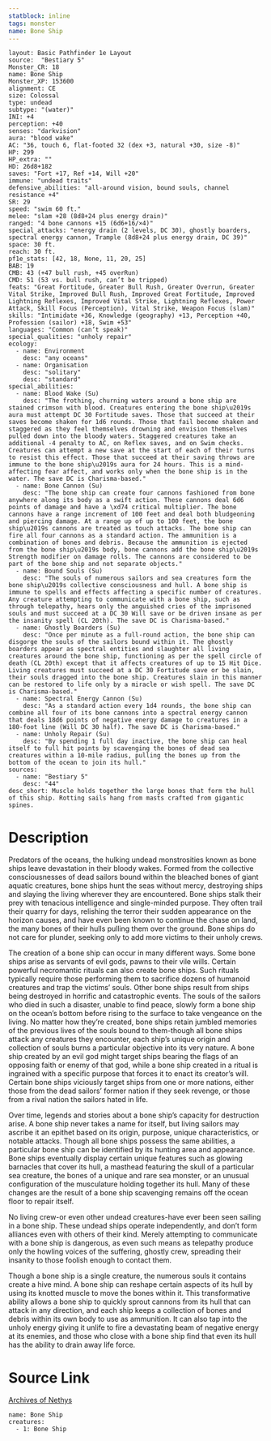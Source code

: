 ```yaml
---
statblock: inline
tags: monster
name: Bone Ship
---
```

```statblock
layout: Basic Pathfinder 1e Layout
source:  "Bestiary 5"
Monster_CR: 18
name: Bone Ship
Monster_XP: 153600
alignment: CE
size: Colossal
type: undead
subtype: "(water)"
INI: +4
perception: +40
senses: "darkvision"
aura: "blood wake"
AC: "36, touch 6, flat-footed 32 (dex +3, natural +30, size -8)"
HP: 299
HP_extra: ""
HD: 26d8+182
saves: "Fort +17, Ref +14, Will +20"
immune: "undead traits"
defensive_abilities: "all-around vision, bound souls, channel resistance +4"
SR: 29
speed: "swim 60 ft."
melee: "slam +28 (8d8+24 plus energy drain)"
ranged: "4 bone cannons +15 (6d6+16/×4)"
special_attacks: "energy drain (2 levels, DC 30), ghostly boarders, spectral energy cannon, Trample (8d8+24 plus energy drain, DC 39)"
space: 30 ft.
reach: 30 ft.
pf1e_stats: [42, 18, None, 11, 20, 25]
BAB: 19
CMB: 43 (+47 bull rush, +45 overRun)
CMD: 51 (53 vs. bull rush, can’t be tripped)
feats: "Great Fortitude, Greater Bull Rush, Greater Overrun, Greater Vital Strike, Improved Bull Rush, Improved Great Fortitude, Improved Lightning Reflexes, Improved Vital Strike, Lightning Reflexes, Power Attack, Skill Focus (Perception), Vital Strike, Weapon Focus (slam)"
skills: "Intimidate +36, Knowledge (geography) +13, Perception +40, Profession (sailor) +18, Swim +53"
languages: "Common (can’t speak)"
special_qualities: "unholy repair"
ecology:
  - name: Environment
    desc: "any oceans"
  - name: Organisation
    desc: "solitary"
    desc: "standard"
special_abilities:
  - name: Blood Wake (Su)
    desc: "The frothing, churning waters around a bone ship are stained crimson with blood. Creatures entering the bone ship\u2019s aura must attempt DC 30 Fortitude saves. Those that succeed at their saves become shaken for 1d6 rounds. Those that fail become shaken and staggered as they feel themselves drowning and envision themselves pulled down into the bloody waters. Staggered creatures take an additional -4 penalty to AC, on Reflex saves, and on Swim checks. Creatures can attempt a new save at the start of each of their turns to resist this effect. Those that succeed at their saving throws are immune to the bone ship\u2019s aura for 24 hours. This is a mind-affecting fear affect, and works only when the bone ship is in the water. The save DC is Charisma-based."
  - name: Bone Cannon (Su)
    desc: "The bone ship can create four cannons fashioned from bone anywhere along its body as a swift action. These cannons deal 6d6 points of damage and have a \xd74 critical multiplier. The bone cannons have a range increment of 100 feet and deal both bludgeoning and piercing damage. At a range up of up to 100 feet, the bone ship\u2019s cannons are treated as touch attacks. The bone ship can fire all four cannons as a standard action. The ammunition is a combination of bones and debris. Because the ammunition is ejected from the bone ship\u2019s body, bone cannons add the bone ship\u2019s Strength modifier on damage rolls. The cannons are considered to be part of the bone ship and not separate objects."
  - name: Bound Souls (Su)
    desc: "The souls of numerous sailors and sea creatures form the bone ship\u2019s collective consciousness and hull. A bone ship is immune to spells and effects affecting a specific number of creatures. Any creature attempting to communicate with a bone ship, such as through telepathy, hears only the anguished cries of the imprisoned souls and must succeed at a DC 30 Will save or be driven insane as per the insanity spell (CL 20th). The save DC is Charisma-based."
  - name: Ghostly Boarders (Su)
    desc: "Once per minute as a full-round action, the bone ship can disgorge the souls of the sailors bound within it. The ghostly boarders appear as spectral entities and slaughter all living creatures around the bone ship, functioning as per the spell circle of death (CL 20th) except that it affects creatures of up to 15 Hit Dice. Living creatures must succeed at a DC 30 Fortitude save or be slain, their souls dragged into the bone ship. Creatures slain in this manner can be restored to life only by a miracle or wish spell. The save DC is Charisma-based."
  - name: Spectral Energy Cannon (Su)
    desc: "As a standard action every 1d4 rounds, the bone ship can combine all four of its bone cannons into a spectral energy cannon that deals 18d6 points of negative energy damage to creatures in a 180-foot line (Will DC 30 half). The save DC is Charisma-based."
  - name: Unholy Repair (Su)
    desc: "By spending 1 full day inactive, the bone ship can heal itself to full hit points by scavenging the bones of dead sea creatures within a 10-mile radius, pulling the bones up from the bottom of the ocean to join its hull."
sources:
  - name: "Bestiary 5"
    desc: "44"
desc_short: Muscle holds together the large bones that form the hull of this ship. Rotting sails hang from masts crafted from gigantic spines.
```
# Description
Predators of the oceans, the hulking undead monstrosities known as bone ships leave devastation in their bloody wakes. Formed from the collective consciousnesses of dead sailors bound within the bleached bones of giant aquatic creatures, bone ships hunt the seas without mercy, destroying ships and slaying the living wherever they are encountered. Bone ships stalk their prey with tenacious intelligence and single-minded purpose. They often trail their quarry for days, relishing the terror their sudden appearance on the horizon causes, and have even been known to continue the chase on land, the many bones of their hulls pulling them over the ground. Bone ships do not care for plunder, seeking only to add more victims to their unholy crews.

The creation of a bone ship can occur in many different ways. Some bone ships arise as servants of evil gods, pawns to their vile wills. Certain powerful necromantic rituals can also create bone ships. Such rituals typically require those performing them to sacrifice dozens of humanoid creatures and trap the victims’ souls. Other bone ships result from ships being destroyed in horrific and catastrophic events. The souls of the sailors who died in such a disaster, unable to find peace, slowly form a bone ship on the ocean’s bottom before rising to the surface to take vengeance on the living. No matter how they’re created, bone ships retain jumbled memories of the previous lives of the souls bound to them-though all bone ships attack any creatures they encounter, each ship’s unique origin and collection of souls burns a particular objective into its very nature. A bone ship created by an evil god might target ships bearing the flags of an opposing faith or enemy of that god, while a bone ship created in a ritual is ingrained with a specific purpose that forces it to enact its creator’s will. Certain bone ships viciously target ships from one or more nations, either those from the dead sailors’ former nation if they seek revenge, or those from a rival nation the sailors hated in life.

Over time, legends and stories about a bone ship’s capacity for destruction arise. A bone ship never takes a name for itself, but living sailors may ascribe it an epithet based on its origin, purpose, unique characteristics, or notable attacks. Though all bone ships possess the same abilities, a particular bone ship can be identified by its hunting area and appearance. Bone ships eventually display certain unique features such as glowing barnacles that cover its hull, a masthead featuring the skull of a particular sea creature, the bones of a unique and rare sea monster, or an unusual configuration of the musculature holding together its hull. Many of these changes are the result of a bone ship scavenging remains off the ocean floor to repair itself.

No living crew-or even other undead creatures-have ever been seen sailing in a bone ship. These undead ships operate independently, and don’t form alliances even with others of their kind. Merely attempting to communicate with a bone ship is dangerous, as even such means as telepathy produce only the howling voices of the suffering, ghostly crew, spreading their insanity to those foolish enough to contact them.

Though a bone ship is a single creature, the numerous souls it contains create a hive mind. A bone ship can reshape certain aspects of its hull by using its knotted muscle to move the bones within it. This transformative ability allows a bone ship to quickly sprout cannons from its hull that can attack in any direction, and each ship keeps a collection of bones and debris within its own body to use as ammunition. It can also tap into the unholy energy giving it unlife to fire a devastating beam of negative energy at its enemies, and those who close with a bone ship find that even its hull has the ability to drain away life force.
# Source Link
[Archives of Nethys](https://aonprd.com/MonsterDisplay.aspx?ItemName=Bone%20Ship)
```encounter-table
name: Bone Ship
creatures:
  - 1: Bone Ship
```
